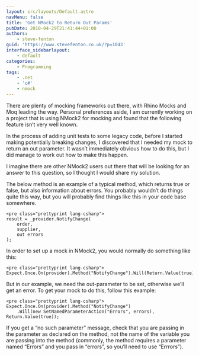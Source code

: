 ```yaml
---
layout: src/layouts/Default.astro
navMenu: false
title: 'Get NMock2 to Return Out Params'
pubDate: 2010-04-29T21:41:44+01:00
authors:
    - steve-fenton
guid: 'https://www.stevefenton.co.uk/?p=1043'
interface_sidebarlayout:
    - default
categories:
    - Programming
tags:
    - .net
    - 'c#'
    - nmock
---
```


There are plenty of mocking frameworks out there, with Rhino Mocks and Moq leading the way. Personal preferences aside, I am currently working on a project that is using NMock2 for mocking and found that the following feature isn’t very well known.

In the process of adding unit tests to some legacy code, before I started making potentially breaking changes, I discovered that I needed my mock to return an out parameter. It wasn’t immediately obvious how to do this, but I did manage to work out how to make this happen.

I imagine there are other NMock2 users out there that will be looking for an answer to this question, so I thought I would share my solution.

The below method is an example of a typical method, which returns true or false, but also information about errors. You probably wouldn’t do things quite this way, but you will probably find things like this in your code base somewhere.

```
<pre class="prettyprint lang-csharp">
result = _provider.NotifyChange(
    order,
    supplier,
    out errors
);
```
In order to set up a mock in NMock2, you would normally do something like this:

```
<pre class="prettyprint lang-csharp">
Expect.Once.On(provider).Method("NotifyChange").Will(Return.Value(true));
```
But in our example, we need the out-parameter to be set, otherwise we’ll get an error. To get your mock to do this, follow this example:

```
<pre class="prettyprint lang-csharp">
Expect.Once.On(provider).Method("NotifyChange")
    .Will(new SetNamedParameterAction("Errors", errors), Return.Value(true));
```
If you get a “no such parameter” message, check that you are passing in the parameter as declared on the method, not the name of the variable you are passing into the method (commonly, the method requires a parameter named “Errors” and you pass in “errors”, so you’ll need to use “Errrors”).